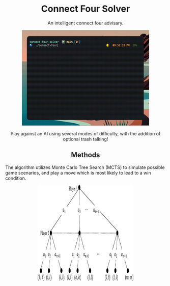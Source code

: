 <h1 align="center"> Connect Four Solver </h1> 

<p align="center"> An intelligent connect four advisary. </p>

<p align="center">
<img width="400" height="300" src="img/connect-four-solver.gif"/>
</p>

<p align="center"> Play against an AI using several modes of difficulty, with the addition of optional trash talking! </p>

<h2 align="center"> Methods </h2>
The algorithm utilizes Monte Carlo Tree Search (MCTS) to simulate possible game scenarios, and play a move which is most likely to lead to a win condition.

<p align="center">
<img width="300" height="300" src="img/gametree.png"/>
</p>
